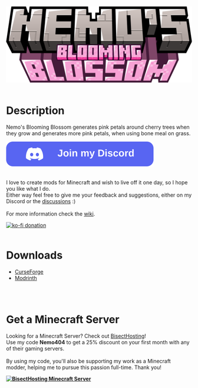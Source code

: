 ![Nemo's Blooming Blossom](https://github.com/NemoNotFound/NemoNotFound/blob/master/resources/png/nemos-blooming-blossom.png?raw=true)
<br><br>

# Description
Nemo's Blooming Blossom generates pink petals around cherry trees when <br>
they grow and generates more pink petals, when using bone meal on grass. <br>

[![Join my Discord](https://github.com/NemoNotFound/NemoNotFound/blob/master/resources/svg/join_discord_button.svg?raw=true)](https://discord.com/invite/yxs9dga)
<br>
<br>

I love to create mods for Minecraft and wish to live off it one day, so I hope you like what I do. <br>
Either way feel free to give me your feedback and suggestions, either on my Discord or the [discussions](https://github.com/NemoNotFound/NemosCreatures/discussions/) :)
<br><br>
For more information check the [wiki](https://www.nemonotfound.com/minecraft-mods/nemos-blooming-blossom/wiki).

[![ko-fi donation](https://ko-fi.com/img/githubbutton_sm.svg)](https://ko-fi.com/nemonotfound)
<br>
<br>

# Downloads
- [CurseForge](https://curseforge.com/minecraft/mc-mods/nemos-blooming-blossom)
- [Modrinth](https://modrinth.com/mod/nemos-blooming-blossom)
<br>
<br>

# Get a Minecraft Server
Looking for a Minecraft Server? Check out [BisectHosting](https://bisecthosting.com/Nemo404)! <br>
Use my code **Nemo404** to get a 25% discount on your first month with any of their gaming servers. <br><br>
By using my code, you'll also be supporting my work as a Minecraft modder, helping me to pursue this passion full-time. Thank you!

[**![BisectHosting Minecraft Server](https://www.bisecthosting.com/partners/custom-banners/e6d95b5e-b7fb-47eb-ad78-4dc6071a6171.png)**](https://bisecthosting.com/Nemo404)
